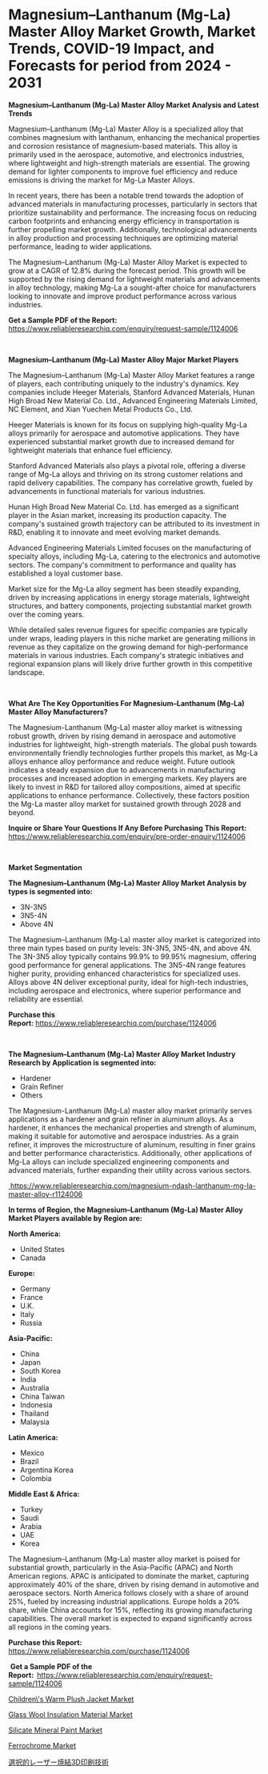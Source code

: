 <p><h1>Magnesium–Lanthanum (Mg-La) Master Alloy Market Growth, Market Trends, COVID-19 Impact, and Forecasts for period from 2024 - 2031</h1></p><p><strong>Magnesium–Lanthanum (Mg-La) Master Alloy Market Analysis and Latest Trends</strong></p>
<p><p>Magnesium–Lanthanum (Mg-La) Master Alloy is a specialized alloy that combines magnesium with lanthanum, enhancing the mechanical properties and corrosion resistance of magnesium-based materials. This alloy is primarily used in the aerospace, automotive, and electronics industries, where lightweight and high-strength materials are essential. The growing demand for lighter components to improve fuel efficiency and reduce emissions is driving the market for Mg-La Master Alloys.</p><p>In recent years, there has been a notable trend towards the adoption of advanced materials in manufacturing processes, particularly in sectors that prioritize sustainability and performance. The increasing focus on reducing carbon footprints and enhancing energy efficiency in transportation is further propelling market growth. Additionally, technological advancements in alloy production and processing techniques are optimizing material performance, leading to wider applications.</p><p>The Magnesium–Lanthanum (Mg-La) Master Alloy Market is expected to grow at a CAGR of 12.8% during the forecast period. This growth will be supported by the rising demand for lightweight materials and advancements in alloy technology, making Mg-La a sought-after choice for manufacturers looking to innovate and improve product performance across various industries.</p></p>
<p><strong>Get a Sample PDF of the Report:&nbsp;</strong> <a href="https://www.reliableresearchiq.com/enquiry/request-sample/1124006">https://www.reliableresearchiq.com/enquiry/request-sample/1124006</a></p>
<p>&nbsp;</p>
<p><strong>Magnesium–Lanthanum (Mg-La) Master Alloy Major Market Players</strong></p>
<p><p>The Magnesium–Lanthanum (Mg-La) Master Alloy Market features a range of players, each contributing uniquely to the industry's dynamics. Key companies include Heeger Materials, Stanford Advanced Materials, Hunan High Broad New Material Co. Ltd., Advanced Engineering Materials Limited, NC Element, and Xian Yuechen Metal Products Co., Ltd.</p><p>Heeger Materials is known for its focus on supplying high-quality Mg-La alloys primarily for aerospace and automotive applications. They have experienced substantial market growth due to increased demand for lightweight materials that enhance fuel efficiency.</p><p>Stanford Advanced Materials also plays a pivotal role, offering a diverse range of Mg-La alloys and thriving on its strong customer relations and rapid delivery capabilities. The company has correlative growth, fueled by advancements in functional materials for various industries.</p><p>Hunan High Broad New Material Co. Ltd. has emerged as a significant player in the Asian market, increasing its production capacity. The company's sustained growth trajectory can be attributed to its investment in R&D, enabling it to innovate and meet evolving market demands.</p><p>Advanced Engineering Materials Limited focuses on the manufacturing of specialty alloys, including Mg-La, catering to the electronics and automotive sectors. The company's commitment to performance and quality has established a loyal customer base.</p><p>Market size for the Mg-La alloy segment has been steadily expanding, driven by increasing applications in energy storage materials, lightweight structures, and battery components, projecting substantial market growth over the coming years. </p><p>While detailed sales revenue figures for specific companies are typically under wraps, leading players in this niche market are generating millions in revenue as they capitalize on the growing demand for high-performance materials in various industries. Each company's strategic initiatives and regional expansion plans will likely drive further growth in this competitive landscape.</p></p>
<p>&nbsp;</p>
<p><strong>What Are The Key Opportunities For Magnesium–Lanthanum (Mg-La) Master Alloy Manufacturers?</strong></p>
<p><p>The Magnesium-Lanthanum (Mg-La) master alloy market is witnessing robust growth, driven by rising demand in aerospace and automotive industries for lightweight, high-strength materials. The global push towards environmentally friendly technologies further propels this market, as Mg-La alloys enhance alloy performance and reduce weight. Future outlook indicates a steady expansion due to advancements in manufacturing processes and increased adoption in emerging markets. Key players are likely to invest in R&D for tailored alloy compositions, aimed at specific applications to enhance performance. Collectively, these factors position the Mg-La master alloy market for sustained growth through 2028 and beyond.</p></p>
<p><strong>Inquire or Share Your Questions If Any Before Purchasing This Report:</strong> <a href="https://www.reliableresearchiq.com/enquiry/pre-order-enquiry/1124006">https://www.reliableresearchiq.com/enquiry/pre-order-enquiry/1124006</a></p>
<p>&nbsp;</p>
<p><strong>Market Segmentation</strong></p>
<p><strong>The Magnesium–Lanthanum (Mg-La) Master Alloy Market Analysis by types is segmented into:</strong></p>
<p><ul><li>3N-3N5</li><li>3N5-4N</li><li>Above 4N</li></ul></p>
<p><p>The Magnesium–Lanthanum (Mg-La) master alloy market is categorized into three main types based on purity levels: 3N-3N5, 3N5-4N, and above 4N. The 3N-3N5 alloy typically contains 99.9% to 99.95% magnesium, offering good performance for general applications. The 3N5-4N range features higher purity, providing enhanced characteristics for specialized uses. Alloys above 4N deliver exceptional purity, ideal for high-tech industries, including aerospace and electronics, where superior performance and reliability are essential.</p></p>
<p><strong>Purchase this Report:&nbsp;</strong><a href="https://www.reliableresearchiq.com/purchase/1124006">https://www.reliableresearchiq.com/purchase/1124006</a></p>
<p>&nbsp;</p>
<p><strong>The Magnesium–Lanthanum (Mg-La) Master Alloy Market Industry Research by Application is segmented into:</strong></p>
<p><ul><li>Hardener</li><li>Grain Refiner</li><li>Others</li></ul></p>
<p><p>The Magnesium-Lanthanum (Mg-La) master alloy market primarily serves applications as a hardener and grain refiner in aluminum alloys. As a hardener, it enhances the mechanical properties and strength of aluminum, making it suitable for automotive and aerospace industries. As a grain refiner, it improves the microstructure of aluminum, resulting in finer grains and better performance characteristics. Additionally, other applications of Mg-La alloys can include specialized engineering components and advanced materials, further expanding their utility across various sectors.</p></p>
<p><a href="https://www.reliableresearchiq.com/magnesium-ndash-lanthanum-mg-la-master-alloy-r1124006">&nbsp;https://www.reliableresearchiq.com/magnesium-ndash-lanthanum-mg-la-master-alloy-r1124006</a></p>
<p><strong>In terms of Region, the Magnesium–Lanthanum (Mg-La) Master Alloy Market Players available by Region are:</strong></p>
<p>
    <p> <strong> North America: </strong>
        <ul>
            <li>United States</li>
            <li>Canada</li>
        </ul>
        </p> 
    <p> <strong> Europe: </strong>
        <ul>
            <li>Germany</li>
            <li>France</li>
            <li>U.K.</li>
            <li>Italy</li>
            <li>Russia</li>
        </ul>
        </p> 
    <p> <strong> Asia-Pacific: </strong>
        <ul>
            <li>China</li>
            <li>Japan</li>
            <li>South Korea</li>
            <li>India</li>
            <li>Australia</li>
            <li>China Taiwan</li>
            <li>Indonesia</li>
            <li>Thailand</li>
            <li>Malaysia</li>
        </ul>
        </p> 
    <p> <strong> Latin America: </strong>
        <ul>
            <li>Mexico</li>
            <li>Brazil</li>
            <li>Argentina Korea</li>
            <li>Colombia</li>
        </ul>
        </p> 
    <p> <strong> Middle East & Africa: </strong>
        <ul>
            <li>Turkey</li>
            <li>Saudi</li>
            <li>Arabia</li>
            <li>UAE</li>
            <li>Korea</li>
        </ul>
    </p>
    </p>
<p><p>The Magnesium–Lanthanum (Mg-La) master alloy market is poised for substantial growth, particularly in the Asia-Pacific (APAC) and North American regions. APAC is anticipated to dominate the market, capturing approximately 40% of the share, driven by rising demand in automotive and aerospace sectors. North America follows closely with a share of around 25%, fueled by increasing industrial applications. Europe holds a 20% share, while China accounts for 15%, reflecting its growing manufacturing capabilities. The overall market is expected to expand significantly across all regions in the coming years.</p></p>
<p><strong>Purchase this Report: </strong><a href="https://www.reliableresearchiq.com/purchase/1124006">https://www.reliableresearchiq.com/purchase/1124006</a></p>
<p>&nbsp;<strong>Get a Sample PDF of the Report:&nbsp;&nbsp;</strong><a href="https://www.reliableresearchiq.com/enquiry/request-sample/1124006">https://www.reliableresearchiq.com/enquiry/request-sample/1124006</a></p>
<p><strong></strong></p>
<p><p><a href="https://medium.com/@lynnullrich2023/the-children-s-warm-plush-jacket-market-prioritizes-cost-control-and-efficiency-enhancement-3bfb4d16c045">Children\'s Warm Plush Jacket Market</a></p><p><a href="https://issuu.com/reportprime-2/docs/glass-wool-insulation-material-mark_0d594ed1c7c2cc">Glass Wool Insulation Material Market</a></p><p><a href="https://www.linkedin.com/pulse/emerging-trends-silicate-mineral-paint-market-global-outlook-hy7uf?trackingId=yvzm36%2FVQGWiJSCszB9YhA%3D%3D">Silicate Mineral Paint Market</a></p><p><a href="https://issuu.com/reportprime-2/docs/ferrochrome-market-size-2030.pptx_37895ac6089e14">Ferrochrome Market</a></p><p><a href="https://medium.com/@lunamoen2008/selective-laser-sintering-3d-printing-technology-market-%E3%81%AF-%E3%82%B3%E3%82%B9%E3%83%88%E7%AE%A1%E7%90%86%E3%81%A8%E5%8A%B9%E7%8E%87%E5%90%91%E4%B8%8A%E3%82%92%E5%84%AA%E5%85%88%E3%81%97%E3%81%BE%E3%81%99-7cedf590d67c">選択的レーザー焼結3D印刷技術</a></p></p>